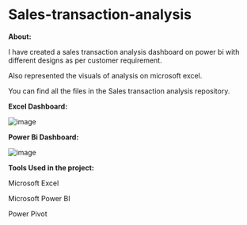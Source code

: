 # Sales-transaction-analysis
**About:**

I have created a sales transaction analysis dashboard on power bi with different designs as per customer requirement.

Also represented the visuals of analysis on microsoft excel.

You can find all the files in the Sales transaction analysis repository.

**Excel Dashboard:**

![image](https://user-images.githubusercontent.com/92555446/182907820-c97f471f-ffd2-4a7b-8173-30ac555b379b.png)

**Power Bi Dashboard:**

![image](https://user-images.githubusercontent.com/92555446/182911472-96c01ca8-6d92-4209-a9dd-5c88f9aeb0a1.png)

**Tools Used in the project:**

Microsoft Excel

Microsoft Power BI

Power Pivot
